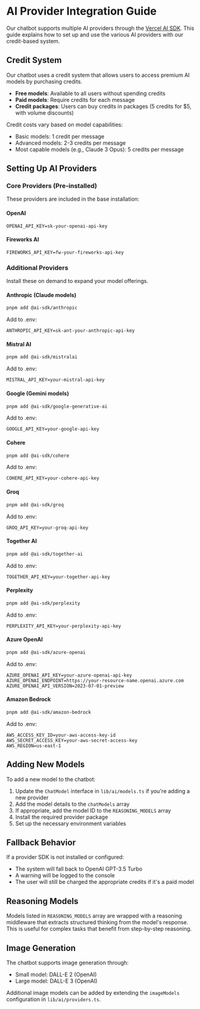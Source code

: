 # AI Provider Integration Guide

Our chatbot supports multiple AI providers through the [Vercel AI SDK](https://sdk.vercel.ai/). This guide explains how to set up and use the various AI providers with our credit-based system.

## Credit System

Our chatbot uses a credit system that allows users to access premium AI models by purchasing credits.

- **Free models**: Available to all users without spending credits
- **Paid models**: Require credits for each message
- **Credit packages**: Users can buy credits in packages (5 credits for $5, with volume discounts)

Credit costs vary based on model capabilities:

- Basic models: 1 credit per message
- Advanced models: 2-3 credits per message
- Most capable models (e.g., Claude 3 Opus): 5 credits per message

## Setting Up AI Providers

### Core Providers (Pre-installed)

These providers are included in the base installation:

#### OpenAI

```
OPENAI_API_KEY=sk-your-openai-api-key
```

#### Fireworks AI

```
FIREWORKS_API_KEY=fw-your-fireworks-api-key
```

### Additional Providers

Install these on demand to expand your model offerings.

#### Anthropic (Claude models)

```bash
pnpm add @ai-sdk/anthropic
```

Add to .env:

```
ANTHROPIC_API_KEY=sk-ant-your-anthropic-api-key
```

#### Mistral AI

```bash
pnpm add @ai-sdk/mistralai
```

Add to .env:

```
MISTRAL_API_KEY=your-mistral-api-key
```

#### Google (Gemini models)

```bash
pnpm add @ai-sdk/google-generative-ai
```

Add to .env:

```
GOOGLE_API_KEY=your-google-api-key
```

#### Cohere

```bash
pnpm add @ai-sdk/cohere
```

Add to .env:

```
COHERE_API_KEY=your-cohere-api-key
```

#### Groq

```bash
pnpm add @ai-sdk/groq
```

Add to .env:

```
GROQ_API_KEY=your-groq-api-key
```

#### Together AI

```bash
pnpm add @ai-sdk/together-ai
```

Add to .env:

```
TOGETHER_API_KEY=your-together-api-key
```

#### Perplexity

```bash
pnpm add @ai-sdk/perplexity
```

Add to .env:

```
PERPLEXITY_API_KEY=your-perplexity-api-key
```

#### Azure OpenAI

```bash
pnpm add @ai-sdk/azure-openai
```

Add to .env:

```
AZURE_OPENAI_API_KEY=your-azure-openai-api-key
AZURE_OPENAI_ENDPOINT=https://your-resource-name.openai.azure.com
AZURE_OPENAI_API_VERSION=2023-07-01-preview
```

#### Amazon Bedrock

```bash
pnpm add @ai-sdk/amazon-bedrock
```

Add to .env:

```
AWS_ACCESS_KEY_ID=your-aws-access-key-id
AWS_SECRET_ACCESS_KEY=your-aws-secret-access-key
AWS_REGION=us-east-1
```

## Adding New Models

To add a new model to the chatbot:

1. Update the `ChatModel` interface in `lib/ai/models.ts` if you're adding a new provider
2. Add the model details to the `chatModels` array
3. If appropriate, add the model ID to the `REASONING_MODELS` array
4. Install the required provider package
5. Set up the necessary environment variables

## Fallback Behavior

If a provider SDK is not installed or configured:

- The system will fall back to OpenAI GPT-3.5 Turbo
- A warning will be logged to the console
- The user will still be charged the appropriate credits if it's a paid model

## Reasoning Models

Models listed in `REASONING_MODELS` array are wrapped with a reasoning middleware that extracts structured thinking from the model's response. This is useful for complex tasks that benefit from step-by-step reasoning.

## Image Generation

The chatbot supports image generation through:

- Small model: DALL-E 2 (OpenAI)
- Large model: DALL-E 3 (OpenAI)

Additional image models can be added by extending the `imageModels` configuration in `lib/ai/providers.ts`.
